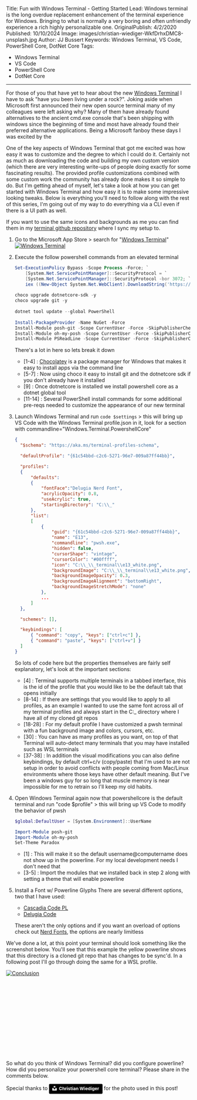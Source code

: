 Title: Fun with Windows Terminal - Getting Started
Lead: Windows terminal is the long overdue replacement enhancement of the terminal experience for Windows. Bringing to what is normally a very boring and often unfriendly experience a rich highly personalizable one.
OriginalPublish: 4/2/2020
Published: 10/10/2024
Image: images/christian-wiediger-WkfDrhxDMC8-unsplash.jpg
Author: JJ Bussert
Keywords: Windows Terminal, VS Code, PowerShell Core, DotNet Core
Tags:
 - Windows Terminal
 - VS Code
 - PowerShell Core
 - DotNet Core
---
For those of you that have yet to hear about the new [Windows Terminal](https://github.com/Microsoft/Terminal) I have to ask "have you been living under a rock?". Joking aside when Microsoft first announced their new open source terminal many of my colleagues were left asking why? Many of them have already found alternatives to the ancient cmd.exe console that's been shipping with windows since the beginning of time and most have already found their preferred alternative applications. Being a Microsoft fanboy these days I was excited by the 

One of the key aspects of Windows Terminal that got me excited was how easy it was to customize and the degree to which I could do it.  Certainly not as much as downloading the code and building my own custom version (which there are very interesting write-ups of people doing exactly for some fascinating results).  The provided profile customizations combined with some custom work the community has already done makes it so simple to do.  But I'm getting ahead of myself, let's take a look at how you can get started with Windows Terminal and how easy it is to make some impressive looking tweaks.  Below is everything you'll need to follow along with the rest of this series, I'm going out of my way to do everything via a CLI even if there is a UI path as well.

If you want to use the same icons and backgrounds as me you can find them in my [terminal github repository](https://github.com/JJBussert/terminal) where I sync my setup to.

1. Go to the Microsoft App Store > search for "[Windows Terminal](https://www.microsoft.com/en-us/p/windows-terminal-preview/9n0dx20hk701)"
    [![Windows Terminal](/images/posts/fun-with-windows-terminal/appstore-winterminal.png "Windows Terminal")](/images/posts/fun-with-windows-terminal/appstore-winterminal.png)    
    
2. Execute the follow powershell commands from an elevated terminal
    ```powershell
    Set-ExecutionPolicy Bypass -Scope Process -Force; `
        [System.Net.ServicePointManager]::SecurityProtocol = `
        [System.Net.ServicePointManager]::SecurityProtocol -bor 3072; `
        iex ((New-Object System.Net.WebClient).DownloadString('https://chocolatey.org/install.ps1'))
  
    choco upgrade dotnetcore-sdk -y
    choco upgrade git -y
  
    dotnet tool update --global PowerShell
  
    Install-PackageProvider -Name NuGet -Force
    Install-Module posh-git -Scope CurrentUser -Force -SkipPublisherCheck
    Install-Module oh-my-posh -Scope CurrentUser -Force -SkipPublisherCheck
    Install-Module PSReadLine -Scope CurrentUser -Force -SkipPublisherCheck
    ```
    
    There's a lot in here so lets break it down
    * [1-4] : [Chocolatey](https://chocolatey.org/) is a package manager for Windows that makes it easy to install apps via the command line
    * [5-7] : Now using choco it easy to install git and the dotnetcore sdk if you don't already have it installed
    * [9] : Once dotnetcore is installed we install powershell core as a dotnet global tool
    * [11-14] : Several PowerShell install commands for some additional pre-reqs needed to customize the appearance of our new terminal

3. Launch Windows Terminal and run `code $settings` > this will bring up VS Code with the Windows Terminal profile.json in it, look for a section with commandline="Windows.Terminal.PowershellCore" 
    ```json
    {
      "$schema": "https://aka.ms/terminal-profiles-schema",

      "defaultProfile": "{61c54bbd-c2c6-5271-96e7-009a87ff44bb}",

      "profiles":
      {
          "defaults":
          {
              "fontFace":"Delugia Nerd Font",
              "acrylicOpacity": 0.8,
              "useAcrylic": true,
              "startingDirectory": "C:\\_"
          },
          "list":
          [
              {
                  "guid": "{61c54bbd-c2c6-5271-96e7-009a87ff44bb}",
                  "name": "E13",
                  "commandline": "pwsh.exe",
                  "hidden": false,
                  "cursorShape": "vintage",
                  "cursorColor": "#00ffff",
                  "icon": "C:\\_\\_terminal\\e13_white.png",
                  "backgroundImage": "C:\\_\\_terminal\\e13_white.png",
                  "backgroundImageOpacity": 0.3,
                  "backgroundImageAlignment": "bottomRight",
                  "backgroundImageStretchMode": "none"
              },
              ...
          ]
      },

      "schemes": [],

      "keybindings": [
          { "command": "copy", "keys": ["ctrl+c"] },
          { "command": "paste", "keys": ["ctrl+v"] }
      ]
    }
    ```

    So lots of code here but the properties themselves are fairly self explanatory, let's look at the important sections:
    * [4] : Terminal supports multiple terminals in a tabbed interface, this is the id of the profile that you would like to be the default tab that opens initially
    * [8-14] : If there are settings that you would like to apply to all profiles, as an example I wanted to use the same font across all of my terminal profiles and always start in the C:\_ directory where I have all of my cloned git repos
    * [18-28] : For my default profile I have customized a pwsh terminal with a fun background image and colors, cursors, etc.
    * [30] : You can have as many profiles as you want, on top of that Terminal will auto-detect many terminals that you may have installed such as WSL terminals
    * [37-38] : In addition the visual modifications you can also define keybindings, by default ctrl+c/v (copy/paste) that I'm used to are not setup in order to avoid conflicts with people coming from Mac/Linux environments where those keys have other default meaning.  But I've been a windows guy for so long that muscle memory is near impossible for me to retrain so I'll keep my old habits.

3. Open Windows Terminal again now that powershellcore is the default terminal and run "code $profile" > this will bring up VS Code to modify the behavior of pwsh
    ```powershell
    $global:DefaultUser = [System.Environment]::UserName
   
    Import-Module posh-git
    Import-Module oh-my-posh
    Set-Theme Paradox
    ```
   
    * [1] : This will make it so the default username@computername does not show up in the powerline.  For my local development needs I don't need that
    * [3-5] : Import the modules that we installed back in step 2 along with setting a theme that will enable powerline

4. Install a Font w/ Powerline Glyphs
    There are several different options, two that I have used:
    * [Cascadia Code PL](https://github.com/microsoft/cascadia-code/releases)
    * [Delugia Code](https://github.com/adam7/delugia-code/releases)

    These aren't the only options and if you want an overload of options check out [Nerd Fonts](https://www.nerdfonts.com/), the options are nearly limitless
    

We've done a lot, at this point your terminal should look something like the screenshot below.  You'll see that this example the yellow powerline shows that this directory is a cloned git repo that has changes to be sync'd.  In a following post I'll go through doing the same for a WSL profile.

<div style="padding-bottom: 200px">

[![Conclusion](/images/posts/fun-with-windows-terminal/conclusion.png "Conclusion")](/images/posts/fun-with-windows-terminal/conclusion.png)  

</div>

So what do you think of Windows Terminal? did you configure powerline? How did you personalize your powershell core terminal? Please share in the comments below.

Special thanks to <a style="background-color:black;color:white;text-decoration:none;padding:4px 6px;font-family:-apple-system, BlinkMacSystemFont, &quot;San Francisco&quot;, &quot;Helvetica Neue&quot;, Helvetica, Ubuntu, Roboto, Noto, &quot;Segoe UI&quot;, Arial, sans-serif;font-size:12px;font-weight:bold;line-height:1.2;display:inline-block;border-radius:3px" href="https://unsplash.com/@christianw?utm_medium=referral&amp;utm_campaign=photographer-credit&amp;utm_content=creditBadge" target="_blank" rel="noopener noreferrer" title="Download free do whatever you want high-resolution photos from Christian Wiediger"><span style="display:inline-block;padding:2px 3px"><svg xmlns="http://www.w3.org/2000/svg" style="height:12px;width:auto;position:relative;vertical-align:middle;top:-2px;fill:white" viewBox="0 0 32 32"><title>unsplash-logo</title><path d="M10 9V0h12v9H10zm12 5h10v18H0V14h10v9h12v-9z"></path></svg></span><span style="display:inline-block;padding:2px 3px">Christian Wiediger</span></a> for the photo used in this post!
